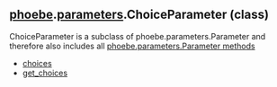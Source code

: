 ## [phoebe](phoebe.md).[parameters](phoebe.parameters.md).ChoiceParameter (class)

ChoiceParameter is a subclass of phoebe.parameters.Parameter and therefore also includes all [phoebe.parameters.Parameter methods](phoebe.parameters.Parameter.md)

* [choices](phoebe.parameters.ChoiceParameter.choices.md)
* [get_choices](phoebe.parameters.ChoiceParameter.get_choices.md)
